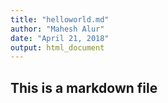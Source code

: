 ```yaml
---
title: "helloworld.md"
author: "Mahesh Alur"
date: "April 21, 2018"
output: html_document
---
```


## This is a markdown file
